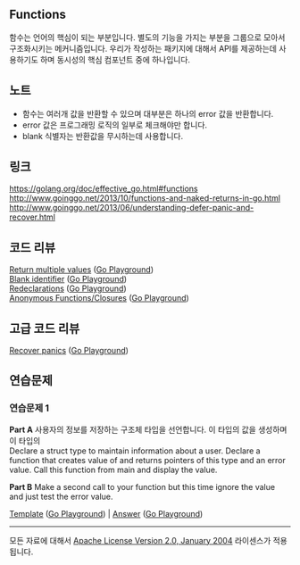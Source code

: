 ## Functions

함수는 언어의 핵심이 되는 부분입니다. 별도의 기능을 가지는 부분을 그룹으로 모아서 구조화시키는 메커니즘입니다. 우리가 작성하는 패키지에 대해서 API를 제공하는데 사용하기도 하며 동시성의 핵심 컴포넌트 중에 하나입니다.

## 노트

* 함수는 여러개 값을 반환할 수 있으며 대부분은 하나의 error 값을 반환합니다. 
* error 값은 프로그래밍 로직의 일부로 체크해야만 합니다.
* blank 식별자는 반환값을 무시하는데 사용합니다. 

## 링크

https://golang.org/doc/effective_go.html#functions  
http://www.goinggo.net/2013/10/functions-and-naked-returns-in-go.html  
http://www.goinggo.net/2013/06/understanding-defer-panic-and-recover.html

## 코드 리뷰

[Return multiple values](example1/example1.go) ([Go Playground](https://play.golang.org/p/rJMtATFqPi))  
[Blank identifier](example2/example2.go) ([Go Playground](https://play.golang.org/p/ziCWrNaGWO))  
[Redeclarations](example3/example3.go) ([Go Playground](https://play.golang.org/p/CofPHyVpne))  
[Anonymous Functions/Closures](example4/example4.go) ([Go Playground](https://play.golang.org/p/AhT35gu2fE))

## 고급 코드 리뷰

[Recover panics](advanced/example1/example1.go) ([Go Playground](https://play.golang.org/p/UuT3FNWd7x))

## 연습문제

### 연습문제 1

**Part A** 사용자의 정보를 저장하는 구조체 타입을 선언합니다. 이 타입의 값을 생성하며 이 타입의  
Declare a struct type to maintain information about a user. Declare a function that creates value of and returns pointers of this type and an error value. Call this function from main and display the value.

**Part B** Make a second call to your function but this time ignore the value and just test the error value.

[Template](exercises/template1/template1.go) ([Go Playground](https://play.golang.org/p/i5wI736jpN)) | 
[Answer](exercises/exercise1/exercise1.go) ([Go Playground](https://play.golang.org/p/fabhfnqJ0C))
___
모든 자료에 대해서 [Apache License Version 2.0, January 2004](http://www.apache.org/licenses/LICENSE-2.0) 라이센스가 적용됩니다.
